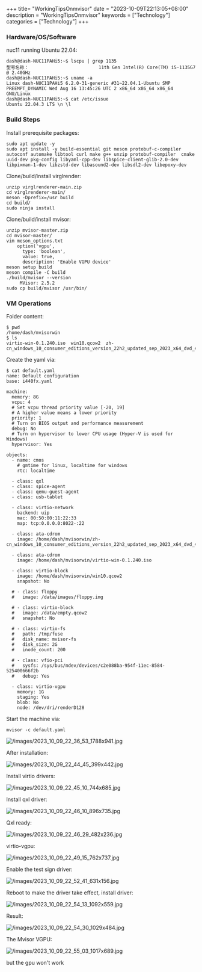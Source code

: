 +++
title= "WorkingTipsOnmvisor"
date = "2023-10-09T22:13:05+08:00"
description = "WorkingTipsOnmvisor"
keywords = ["Technology"]
categories = ["Technology"]
+++
### Hardware/OS/Software
nuc11 running Ubuntu 22.04:    

```
dash@dash-NUC11PAHi5:~$ lscpu | grep 1135
型号名称：                          11th Gen Intel(R) Core(TM) i5-1135G7 @ 2.40GHz
dash@dash-NUC11PAHi5:~$ uname -a
Linux dash-NUC11PAHi5 6.2.0-31-generic #31~22.04.1-Ubuntu SMP PREEMPT_DYNAMIC Wed Aug 16 13:45:26 UTC 2 x86_64 x86_64 x86_64 GNU/Linux
dash@dash-NUC11PAHi5:~$ cat /etc/issue
Ubuntu 22.04.3 LTS \n \l
```
### Build Steps
Install prerequisite packages:    

```
sudo apt update -y
sudo apt install -y build-essential git meson protobuf-c-compiler autoconf automake libtool curl make g++ unzip protobuf-compiler  cmake uuid-dev pkg-config libyaml-cpp-dev libspice-client-glib-2.0-dev libpixman-1-dev libzstd-dev libasound2-dev libsdl2-dev libepoxy-dev
```
Clone/build/install virglrender:    

```
unzip virglrenderer-main.zip
cd virglrenderer-main/
meson -Dprefix=/usr build
cd build/
sudo ninja install
```
Clone/build/install mvisor:    

```
unzip mvisor-master.zip 
cd mvisor-master/
vim meson_options.txt
    option('vgpu',
      type: 'boolean',
      value: true,
      description: 'Enable VGPU device'
meson setup build
meson compile -C build
./build/mvisor --version
     MVisor: 2.5.2
sudo cp build/mvisor /usr/bin/
```
### VM Operations
Folder content:     

```
$ pwd
/home/dash/mvisorwin
$ ls
virtio-win-0.1.240.iso  win10.qcow2  zh-cn_windows_10_consumer_editions_version_22h2_updated_sep_2023_x64_dvd_4cde879b.iso
```
Create the yaml via:   

```
$ cat default.yaml 
name: Default configuration
base: i440fx.yaml

machine:
  memory: 8G
  vcpu: 4
  # Set vcpu thread priority value [-20, 19]
  # A higher value means a lower priority
  priority: 1
  # Turn on BIOS output and performance measurement
  debug: No
  # Turn on hypervisor to lower CPU usage (Hyper-V is used for Windows)
  hypervisor: Yes

objects:
  - name: cmos
    # gmtime for linux, localtime for windows
    rtc: localtime

  - class: qxl
  - class: spice-agent
  - class: qemu-guest-agent
  - class: usb-tablet

  - class: virtio-network
    backend: uip
    mac: 00:50:00:11:22:33
    map: tcp:0.0.0.0:8022-:22

  - class: ata-cdrom 
    image: /home/dash/mvisorwin/zh-cn_windows_10_consumer_editions_version_22h2_updated_sep_2023_x64_dvd_4cde879b.iso
  
  - class: ata-cdrom
    image: /home/dash/mvisorwin/virtio-win-0.1.240.iso

  - class: virtio-block
    image: /home/dash/mvisorwin/win10.qcow2
    snapshot: No
  
  # - class: floppy
  #   image: /data/images/floppy.img

  # - class: virtio-block
  #   image: /data/empty.qcow2
  #   snapshot: No

  # - class: virtio-fs
  #   path: /tmp/fuse
  #   disk_name: mvisor-fs
  #   disk_size: 2G
  #   inode_count: 200

  # - class: vfio-pci
  #   sysfs: /sys/bus/mdev/devices/c2e088ba-954f-11ec-8584-525400666f2b
  #   debug: Yes

  - class: virtio-vgpu
    memory: 1G
    staging: Yes
    blob: No
    node: /dev/dri/renderD128
```
Start the machine via:    

```
mvisor -c default.yaml
```

![/images/2023_10_09_22_36_53_1788x941.jpg](/images/2023_10_09_22_36_53_1788x941.jpg)

After installation:    

![/images/2023_10_09_22_44_45_399x442.jpg](/images/2023_10_09_22_44_45_399x442.jpg)

Install virtio drivers:    

![/images/2023_10_09_22_45_10_744x685.jpg](/images/2023_10_09_22_45_10_744x685.jpg)

Install qxl driver:    

![/images/2023_10_09_22_46_10_896x735.jpg](/images/2023_10_09_22_46_10_896x735.jpg)

Qxl ready:    

![/images/2023_10_09_22_46_29_482x236.jpg](/images/2023_10_09_22_46_29_482x236.jpg)

virtio-vgpu:    

![/images/2023_10_09_22_49_15_762x737.jpg](/images/2023_10_09_22_49_15_762x737.jpg)

Enable the test sign driver:      

![/images/2023_10_09_22_52_41_631x156.jpg](/images/2023_10_09_22_52_41_631x156.jpg)

Reboot to make the driver take effect, install driver:    

![/images/2023_10_09_22_54_13_1092x559.jpg](/images/2023_10_09_22_54_13_1092x559.jpg)

Result:   

![/images/2023_10_09_22_54_30_1029x484.jpg](/images/2023_10_09_22_54_30_1029x484.jpg)

The Mvisor VGPU:    

![/images/2023_10_09_22_55_03_1017x689.jpg](/images/2023_10_09_22_55_03_1017x689.jpg)

but the gpu won't work
